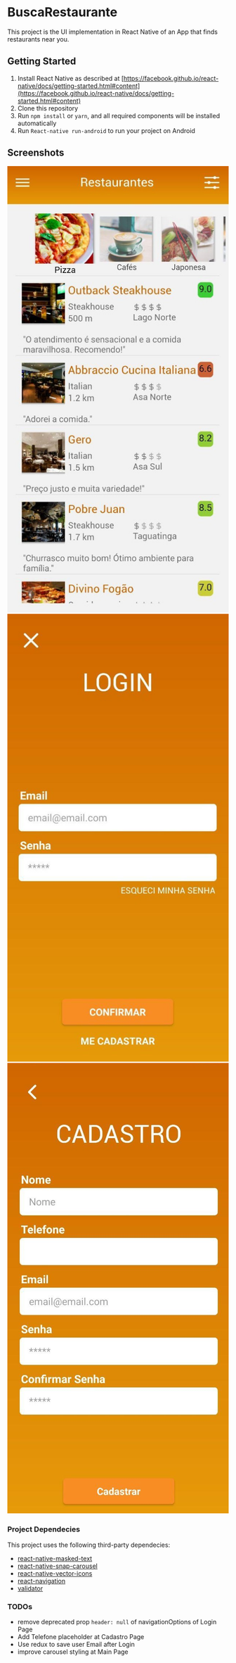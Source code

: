 # BuscaRestaurante

This project is the UI implementation in React Native of an App that finds restaurants near you.

## Getting Started

1. Install React Native as described at [https://facebook.github.io/react-native/docs/getting-started.html#content](https://facebook.github.io/react-native/docs/getting-started.html#content)
2. Clone this repository
3. Run `npm install` or `yarn`, and all required components will be installed automatically
4. Run `React-native run-android` to run your project on Android

## Screenshots
![](.github/screenshots/MAIN.jpg)
![](.github/screenshots/LOGIN.jpg)
![](.github/screenshots/CADASTRO.jpg)

### Project Dependecies
This project uses the following third-party dependecies: 

- [react-native-masked-text](https://github.com/benhurott/react-native-masked-text)
- [react-native-snap-carousel](https://github.com/archriss/react-native-snap-carousel)
- [react-native-vector-icons](https://github.com/oblador/react-native-vector-icons)
- [react-navigation](https://github.com/react-navigation/react-navigation)
- [validator](https://github.com/validatorjs/validator.js?files=1)


### TODOs
- remove deprecated prop `header: null` of navigationOptions of Login Page
- Add Telefone placeholder at Cadastro Page
- Use redux to save user Email after Login
- improve carousel styling at Main Page
